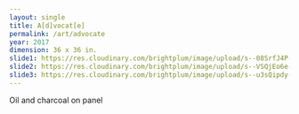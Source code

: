 ```yaml
---
layout: single
title: A[d]vocat[e]
permalink: /art/advocate
year: 2017
dimension: 36 x 36 in.
slide1: https://res.cloudinary.com/brightplum/image/upload/s--08SrfJ4P--/c_scale,q_jpegmini,w_800/v1497221338/ashleyjan/A_d_vocat_e__.jpg
slide2: https://res.cloudinary.com/brightplum/image/upload/s--VSQjEo6e--/t_cropsouth800x600/v1497221338/ashleyjan/A_d_vocat_e__.jpg
slide3: https://res.cloudinary.com/brightplum/image/upload/s--u3sQipdy--/t_cropnorth800x600/v1497221338/ashleyjan/A_d_vocat_e__.jpg
---
```


Oil and charcoal on panel
